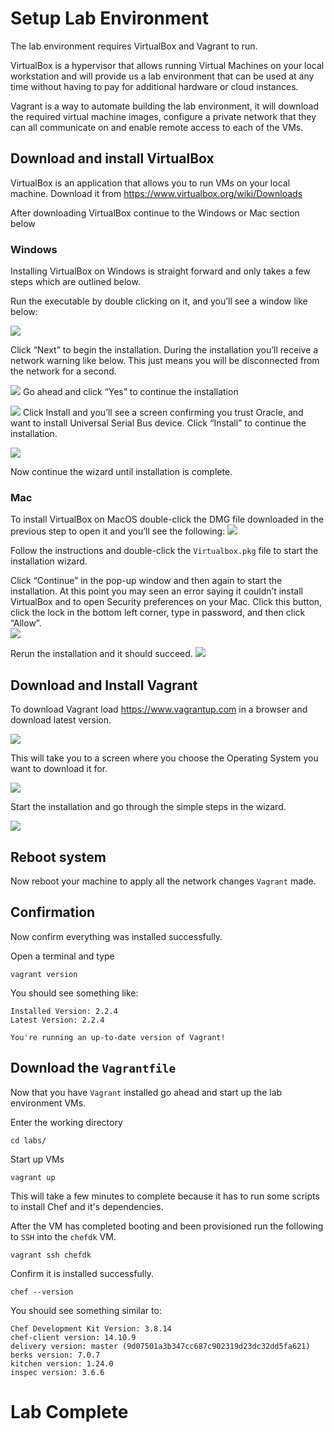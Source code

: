 # Setup Lab Environment

The lab environment requires VirtualBox and Vagrant to run.   

VirtualBox is a hypervisor that allows running Virtual Machines on your local workstation and will provide us a lab environment that can be used at any time without having to pay for additional hardware or cloud instances.

Vagrant is a way to automate building the lab environment, it will download the required virtual machine images, configure a private network that they can all communicate on and enable remote access to each of the VMs. 


## Download and install VirtualBox 
VirtualBox is an application that allows you to run VMs on your local machine.  Download it from https://www.virtualbox.org/wiki/Downloads

After downloading VirtualBox continue to the Windows or Mac section below 

### Windows 
Installing VirtualBox on Windows is straight forward and only takes a few steps which are outlined below. 

Run the executable by double clicking on it, and you’ll see a window like below: 

![](index/84F73F72-C3AD-4AA1-AA74-16C961AC10D4%203.png)

Click “Next” to begin the installation.  During the installation you’ll receive a network warning like below.  This just means you will be disconnected from the network for a second. 


![](index/DA61E1DF-2025-4E9D-8D24-D96EFB32AE4F%203.png)
Go ahead and click “Yes” to continue the installation 

![](index/CE562B58-AC9E-4847-B284-EAB2F8DE6DCD%203.png)
Click Install and you’ll see a screen confirming you trust Oracle, and want to install Universal Serial Bus device.  Click “Install” to continue the installation. 

![](index/8E290751-A047-4764-9ABC-56CC12F42A42%203.png)


Now continue the wizard until installation is complete. 

### Mac 
To install VirtualBox on MacOS double-click the DMG file downloaded in the previous step to open it and you’ll see the following: 
![](index/2F555227-E253-4CD2-A594-57BBA217FE71%203.png)

Follow the instructions and double-click the `Virtualbox.pkg` file to start the installation wizard. 

Click “Continue” in the pop-up window and then again to start the installation.  At this point you may seen an error saying it couldn’t install VirtualBox and to open Security preferences on your Mac.  Click this button, click the lock in the bottom left corner, type in password, and then click “Allow”.  
![](index/32259CA9-445F-45D3-A30F-A2BEF8BF92CD%203.png)

Rerun the installation and it should succeed. 
![](index/CFDA30BF-C1A0-4F62-B812-7E890AC42763%203.png)
  
## Download and Install Vagrant
To download Vagrant load https://www.vagrantup.com in a browser and download latest version.


![](index/F6B433F5-5489-402C-984E-D9F0AA5F045B%203.png)

This will take you to a screen where you choose the Operating System you want to download it for. 


![](index/17AC5178-4DBC-4AE1-AFD9-18C7B1519ECB%203.png)

Start the installation and go through the simple steps in the wizard. 


![](index/ED379ECA-B818-4523-9CBE-9D3EB8631B3B%203.png)

## Reboot system 
Now reboot your machine to apply all the network changes `Vagrant` made. 

## Confirmation 
Now confirm everything was installed successfully. 

Open a terminal and type 
```
vagrant version
```

You should see something like: 
```
Installed Version: 2.2.4
Latest Version: 2.2.4

You're running an up-to-date version of Vagrant!
```

## Download the `Vagrantfile`
Now that you have `Vagrant` installed go ahead and start up the lab environment VMs. 

Enter the working directory
```
cd labs/
```

Start up VMs 
```
vagrant up 
```

This will take a few minutes to complete because it has to run some scripts to install Chef and it's dependencies. 

After the VM has completed booting and been provisioned run the following to `SSH` into the `chefdk` VM. 
```
vagrant ssh chefdk 
```

Confirm it is installed successfully. 
```
chef --version 
```

You should see something similar to: 
```
Chef Development Kit Version: 3.8.14
chef-client version: 14.10.9
delivery version: master (9d07501a3b347cc687c902319d23dc32dd5fa621)
berks version: 7.0.7
kitchen version: 1.24.0
inspec version: 3.6.6
```


# Lab Complete
